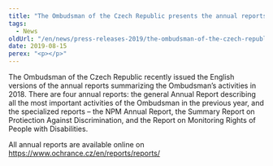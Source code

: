 ```yaml
---
title: "The Ombudsman of the Czech Republic presents the annual reports 2018"
tags:
  - News
oldUrl: "/en/news/press-releases-2019/the-ombudsman-of-the-czech-republic-presents-the-annual-reports-2018/"
date: 2019-08-15
perex: "<p></p>"
---
```


<!-- imported from the old website -->

<p>The Ombudsman of the Czech Republic recently issued the English versions of the annual reports summarizing the Ombudsman’s activities in 2018. There are four annual reports: the general Annual Report describing all the most important activities of the Ombudsman in the previous year, and the specialized reports &ndash; the NPM Annual Report, the Summary Report on Protiection Against Discrimination, and the Report on Monitoring Rights of People with Disabilities.</p> <p>All annual reports are available online on <a href="/en/reports/reports/" target="_blank">https://www.ochrance.cz/en/reports/reports/</a></p>

